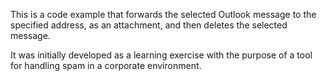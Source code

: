 This is a code example that forwards the selected Outlook message to the specified address, as an attachment, and then deletes the selected message.

It was initially developed as a learning exercise with the purpose of a tool for handling spam in a corporate environment.
